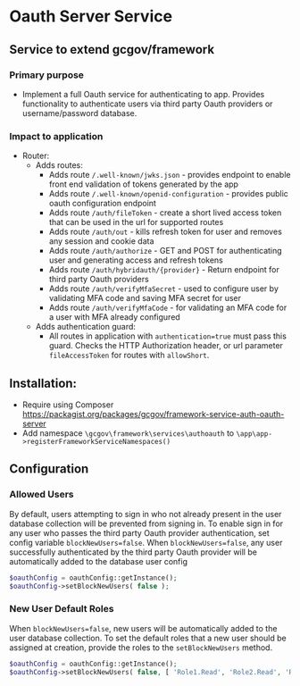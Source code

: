 # Oauth Server Service

## Service to extend gcgov/framework

### Primary purpose

* Implement a full Oauth service for authenticating to app. Provides functionality to authenticate users via third party
  Oauth providers or username/password database.

### Impact to application

* Router:
    * Adds routes:
        * Adds route `/.well-known/jwks.json` - provides endpoint to enable front end validation of tokens generated by
          the app
        * Adds route `/.well-known/openid-configuration` - provides public oauth configuration endpoint
        * Adds route `/auth/fileToken` - create a short lived access token that can be used in the url for supported
          routes
        * Adds route `/auth/out` - kills refresh token for user and removes any session and cookie data
        * Adds route `/auth/authorize` - GET and POST for authenticating user and generating access and refresh
          tokens
        * Adds route `/auth/hybridauth/{provider}` - Return endpoint for third party Oauth providers
        * Adds route `/auth/verifyMfaSecret` - used to configure user by validating MFA code and saving MFA secret for user
        * Adds route `/auth/verifyMfaCode` - for validating an MFA code for a user with MFA already configured
    * Adds authentication guard:
        * All routes in application with `authentication=true` must pass this guard. Checks the HTTP Authorization
          header,
          or url parameter `fileAccessToken` for routes with `allowShort`.

## Installation:

* Require using Composer https://packagist.org/packages/gcgov/framework-service-auth-oauth-server
* Add namespace `\gcgov\framework\services\authoauth` to `\app\app->registerFrameworkServiceNamespaces()`

## Configuration

### Allowed Users
By default, users attempting to sign in who not already present in the user database collection will be prevented from
signing in. To enable sign in for any user who passes the third party Oauth provider authentication, set
config variable `blockNewUsers=false`. When `blockNewUsers=false`, any user successfully authenticated by the third
party Oauth provider will be automatically added to the database user config

```php
$oauthConfig = oauthConfig::getInstance();
$oauthConfig->setBlockNewUsers( false );
```
### New User Default Roles
When `blockNewUsers=false`, new users will be automatically added to the user database collection. To set the default 
roles that a new user should be assigned at creation, provide the roles to the `setBlockNewUsers` method.

```php
$oauthConfig = oauthConfig::getInstance();
$oauthConfig->setBlockNewUsers( false, [ 'Role1.Read', 'Role2.Read', 'Role2.Write' ] );
```

